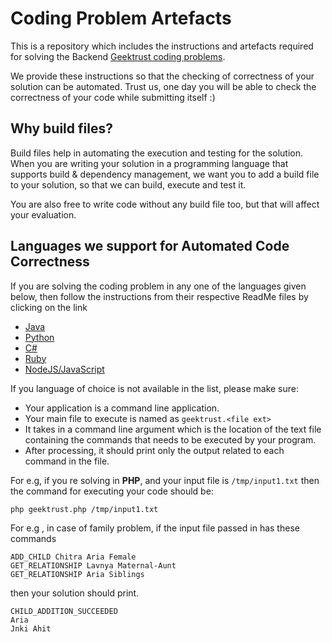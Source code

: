 # Coding Problem Artefacts

This is a repository which includes the instructions and artefacts required for solving the Backend [Geektrust coding problems](https://www.geektrust.in/coding-problem). 

We provide these instructions so that the checking of correctness of your solution can be automated. Trust us, one day you will be able to check the correctness of your code while submitting itself :)

## Why build files?

Build files help in automating the execution and testing for the solution. When you are writing your solution in a programming language that supports build & dependency management, we want you to add a build file to your solution, so that we can build, execute and test it.

You are also free to write code without any build file too, but that will affect your evaluation.

## Languages we support for Automated Code Correctness

If you are solving the coding problem in any one of the languages given below, then follow the instructions from their respective ReadMe files by clicking on the link

* [Java](Java/README.md)
* [Python](Python/README.md)
* [C#](C#/README.md)
* [Ruby](Ruby/README.md)
* [NodeJS/JavaScript](NodeJS/README.md)


If you language of choice is not available in the list, please make sure:
* Your application is a command line application.
* Your main file to execute is named as `geektrust.<file ext>`
* It takes in a command line argument which is the location of the text file containing the commands that needs to be executed by your program.
* After processing, it should print only the output related to each command in the file.

For e.g, if you re solving in **PHP**, and your input file is `/tmp/input1.txt` then the command for executing your code should be:

```php geektrust.php /tmp/input1.txt```


For e.g , in case of family problem, if the input file passed in has these commands 

```
ADD_CHILD Chitra Aria Female 
GET_RELATIONSHIP Lavnya Maternal-Aunt 
GET_RELATIONSHIP Aria Siblings
```

then your solution should print.
```
CHILD_ADDITION_SUCCEEDED 
Aria 
Jnki Ahit
```
